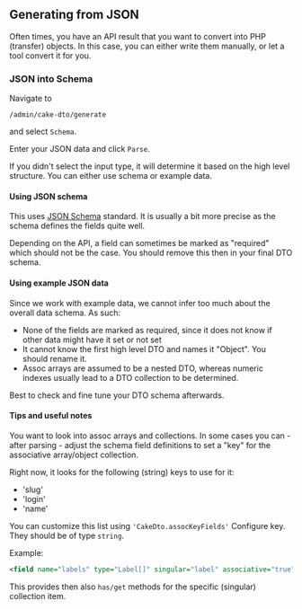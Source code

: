 ## Generating from JSON

Often times, you have an API result that you want to convert into PHP (transfer) objects.
In this case, you can either write them manually, or let a tool convert it for you.

### JSON into Schema
Navigate to

    /admin/cake-dto/generate

and select `Schema`.

Enter your JSON data and click `Parse`.

If you didn't select the input type, it will determine it based on the high level structure.
You can either use schema or example data.

#### Using JSON schema
This uses [JSON Schema](https://json-schema.org/overview/what-is-jsonschema) standard.
It is usually a bit more precise as the schema defines the fields quite well.

Depending on the API, a field can sometimes be marked as "required" which should not be the case.
You should remove this then in your final DTO schema.

#### Using example JSON data
Since we work with example data, we cannot infer too much about the overall data schema. As such:

- None of the fields are marked as required, since it does not know if other data might have it set or not set
- It cannot know the first high level DTO and names it "Object". You should rename it.
- Assoc arrays are assumed to be a nested DTO, whereas numeric indexes usually lead to a DTO collection to be determined.

Best to check and fine tune your DTO schema afterwards.

#### Tips and useful notes

You want to look into assoc arrays and collections. In some cases you can - after parsing -
  adjust the schema field definitions to set a "key" for the associative array/object collection.

Right now, it looks for the following (string) keys to use for it:
- 'slug'
- 'login'
- 'name'

You can customize this list using `'CakeDto.assocKeyFields'` Configure key.
They should be of type `string`.

Example:
```xml
<field name="labels" type="Label[]" singular="label" associative="true" key="name"/>
```
This provides then also `has/get` methods for the specific (singular) collection item.
